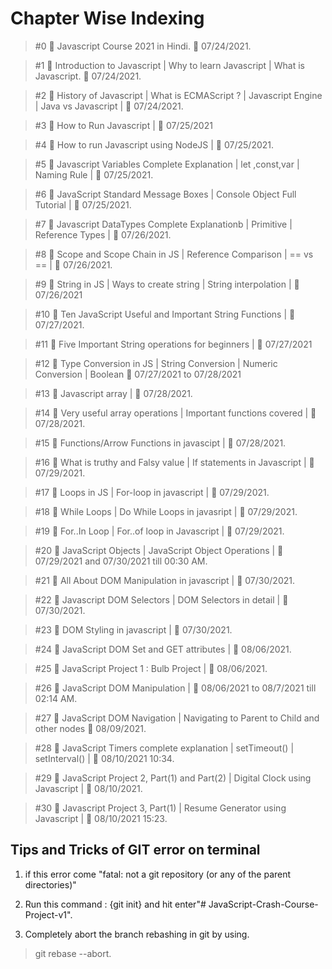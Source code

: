 # Chapter Wise Indexing

> #0 🛑 Javascript Course 2021 in Hindi.   📅 07/24/2021.

> #1 🛑 Introduction to Javascript | Why to learn Javascript | What is Javascript.  📅 07/24/2021.
       
> #2 🛑 History of Javascript | What is ECMAScript ? | Javascript Engine | Java vs Javascript | 📅 07/24/2021.
            
> #3 🛑 How to Run Javascript | 📅 07/25/2021

> #4 🛑 How to run Javascript using NodeJS | 📅 07/25/2021.

> #5 🛑 Javascript Variables Complete Explanation | let ,const,var | Naming Rule | 📅 07/25/2021.

> #6 🛑 JavaScript Standard Message Boxes | Console Object Full Tutorial | 📅 07/25/2021.

> #7 🛑 Javascript DataTypes Complete Explanationb | Primitive | Reference Types | 📅 07/26/2021.

> #8 🛑 Scope and Scope Chain in JS | Reference Comparison | == vs == |    📅 07/26/2021.

> #9 🛑 String in JS | Ways to create string | String interpolation | 📅 07/26/2021

> #10 🛑 Ten JavaScript Useful and Important String Functions |  📅 07/27/2021.
        
> #11 🛑 Five Important String operations for beginners |  📅 07/27/2021

> #12 🛑 Type Conversion in JS | String Conversion | Numeric Conversion | Boolean  📅 07/27/2021 to 07/28/2021

> #13 🛑 Javascript array |  📅 07/28/2021.

> #14 🛑 Very useful array operations | Important functions covered |  📅 07/28/2021.

> #15 🛑 Functions/Arrow Functions in javascipt |  📅 07/28/2021.

> #16 🛑 What is truthy and Falsy value | If statements in Javascript |  📅 07/29/2021.

> #17 🛑 Loops in JS | For-loop in javascript |  📅 07/29/2021.

> #18 🛑 While Loops | Do While Loops in javasript |  📅 07/29/2021.

> #19 🛑 For..In Loop | For..of loop in Javascript |  📅 07/29/2021.

> #20 🛑 JavaScript Objects | JavaScript Object Operations |   📅 07/29/2021 and 07/30/2021 till 00:30 AM.

> #21 🛑 All About DOM Manipulation in javascript |  📅 07/30/2021.

> #22 🛑 Javascript DOM Selectors | DOM Selectors in detail |  📅 07/30/2021.

> #23 🛑 DOM Styling in javascript |  📅 07/30/2021.    

> #24 🛑 JavaScript DOM Set and GET attributes | 📅 08/06/2021.    

> #25 🛑 JavaScript Project 1 : Bulb Project | 📅 08/06/2021.  

> #26 🛑 JavaScript DOM Manipulation  | 📅 08/06/2021 to 08/7/2021 till 02:14 AM.  

> #27 🛑 JavaScript DOM Navigation | Navigating to Parent to Child and other nodes 📅 08/09/2021. 

> #28 🛑 JavaScript Timers complete explanation | setTimeout() | setInterval() |  📅 08/10/2021 10:34.

> #29 🛑 JavaScript Project 2, Part(1) and Part(2) | Digital Clock using Javascript |  📅 08/10/2021.

> #30 🛑 Javascript Project 3, Part(1) | Resume Generator using Javascript |  📅 08/10/2021 15:23.


## Tips and Tricks of GIT error on terminal

1. if this error come "fatal: not a git repository (or any of the parent directories)"

2. Run this command : {git init} and hit enter"# JavaScript-Crash-Course-Project-v1".

3. Completely abort the branch rebashing in git by using.

> git rebase --abort.
